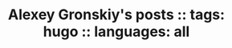 ---
title: "Alexey Gronskiy's posts :: tags: hugo :: languages: all "
tag: hugo
lang: all
mathjax: true
---